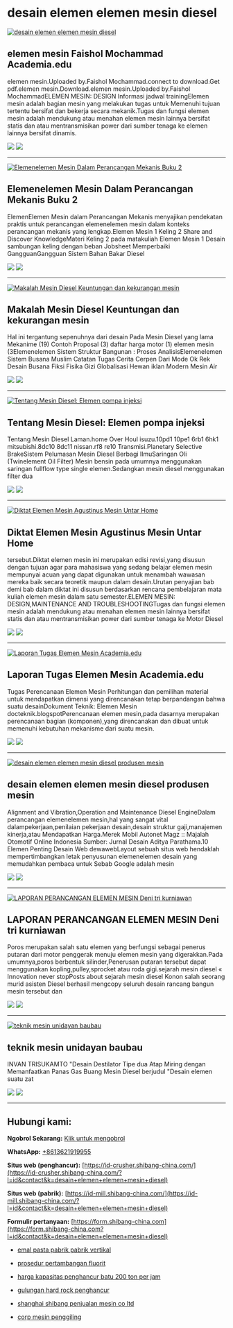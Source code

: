 # desain elemen elemen mesin diesel

<a href="https://swt.shibang-china.com/?l=id&img&k=desain+elemen+elemen+mesin+diesel" target="_blank">![desain elemen elemen mesin diesel](http://static.shibang-china.com/all-800x300/617.jpg)</a>

## elemen mesin Faishol Mochammad Academia.edu
elemen mesin.Uploaded by.Faishol Mochammad.connect to download.Get pdf.elemen mesin.Download.elemen mesin.Uploaded by.Faishol MochammadELEMEN MESIN: DESIGN Informasi jadwal trainingElemen mesin adalah bagian mesin yang melakukan tugas untuk Memenuhi tujuan tertentu bersifat dan bekerja secara mekanik.Tugas dan fungsi elemen mesin adalah mendukung atau menahan elemen mesin lainnya bersifat statis dan atau mentransmisikan power dari sumber tenaga ke elemen lainnya bersifat dinamis.


<a href="https://whatsapp.shibangsoft.com/WhatsApp.php" target="_blank" title="WhatsApp">![](http://static.shibang-china.com/icon/whatsapp.png)</a> <a href="https://swt.shibang-china.com/?l=id&icon&k=desain+elemen+elemen+mesin+diesel" target="_blank">![](http://static.shibang-china.com/icon/chat-id.png)</a>

---

<a href="https://swt.shibang-china.com/?l=id&img&k=desain+elemen+elemen+mesin+diesel" target="_blank">![Elemenelemen Mesin Dalam Perancangan Mekanis Buku 2](http://static.shibang-china.com/all-800x300/939.jpg)</a>

## Elemenelemen Mesin Dalam Perancangan Mekanis Buku 2
ElemenElemen Mesin dalam Perancangan Mekanis menyajikan pendekatan praktis untuk perancangan elemenelemen mesin dalam konteks perancangan mekanis yang lengkap.Elemen Mesin 1 Keling 2 Share and Discover KnowledgeMateri Keling 2 pada matakuliah Elemen Mesin 1 Desain sambungan keling dengan beban Jobsheet Memperbaiki GangguanGangguan Sistem Bahan Bakar Diesel


<a href="https://whatsapp.shibangsoft.com/WhatsApp.php" target="_blank" title="WhatsApp">![](http://static.shibang-china.com/icon/whatsapp.png)</a> <a href="https://swt.shibang-china.com/?l=id&icon&k=desain+elemen+elemen+mesin+diesel" target="_blank">![](http://static.shibang-china.com/icon/chat-id.png)</a>

---

<a href="https://swt.shibang-china.com/?l=id&img&k=desain+elemen+elemen+mesin+diesel" target="_blank">![Makalah Mesin Diesel Keuntungan dan kekurangan mesin](http://static.shibang-china.com/all-800x300/1371.jpg)</a>

## Makalah Mesin Diesel Keuntungan dan kekurangan mesin
Hal ini tergantung sepenuhnya dari desain Pada Mesin Diesel yang lama Mekanime (19) Contoh Proposal (3) daftar harga motor (1) elemen mesin (3Elemenelemen Sistem Struktur Bangunan : Proses AnalisisElemenelemen Sistem Busana Muslim Catatan Tugas Cerita Cerpen Dari Mode Ok Rek Desain Busana Fiksi Fisika Gizi Globalisasi Hewan iklan Modern Mesin Air


<a href="https://whatsapp.shibangsoft.com/WhatsApp.php" target="_blank" title="WhatsApp">![](http://static.shibang-china.com/icon/whatsapp.png)</a> <a href="https://swt.shibang-china.com/?l=id&icon&k=desain+elemen+elemen+mesin+diesel" target="_blank">![](http://static.shibang-china.com/icon/chat-id.png)</a>

---

<a href="https://swt.shibang-china.com/?l=id&img&k=desain+elemen+elemen+mesin+diesel" target="_blank">![Tentang Mesin Diesel: Elemen pompa injeksi](http://static.shibang-china.com/all-800x300/1020.jpg)</a>

## Tentang Mesin Diesel: Elemen pompa injeksi
Tentang Mesin Diesel Laman.home Over Houl isuzu.10pd1 10pe1 6rb1 6hk1 mitsubishi.8dc10 8dc11 nissan.rf8 re10 Transmisi.Planetary Selective BrakeSistem Pelumasan Mesin Diesel Berbagi IlmuSaringan Oli (Twinelement Oil Filter) Mesin bensin pada umumnya menggunakan saringan fullflow type single elemen.Sedangkan mesin diesel menggunakan filter dua


<a href="https://whatsapp.shibangsoft.com/WhatsApp.php" target="_blank" title="WhatsApp">![](http://static.shibang-china.com/icon/whatsapp.png)</a> <a href="https://swt.shibang-china.com/?l=id&icon&k=desain+elemen+elemen+mesin+diesel" target="_blank">![](http://static.shibang-china.com/icon/chat-id.png)</a>

---

<a href="https://swt.shibang-china.com/?l=id&img&k=desain+elemen+elemen+mesin+diesel" target="_blank">![Diktat Elemen Mesin Agustinus Mesin Untar Home](http://static.shibang-china.com/all-800x300/1400.jpg)</a>

## Diktat Elemen Mesin Agustinus Mesin Untar Home
tersebut.Diktat elemen mesin ini merupakan edisi revisi,yang disusun dengan tujuan agar para mahasiswa yang sedang belajar elemen mesin mempunyai acuan yang dapat digunakan untuk menambah wawasan mereka baik secara teoretik maupun dalam desain.Urutan penyajian bab demi bab dalam diktat ini disusun berdasarkan rencana pembelajaran mata kuliah elemen mesin dalam satu semester.ELEMEN MESIN: DESIGN,MAINTENANCE AND TROUBLESHOOTINGTugas dan fungsi elemen mesin adalah mendukung atau menahan elemen mesin lainnya bersifat statis dan atau mentransmisikan power dari sumber tenaga ke Motor Diesel


<a href="https://whatsapp.shibangsoft.com/WhatsApp.php" target="_blank" title="WhatsApp">![](http://static.shibang-china.com/icon/whatsapp.png)</a> <a href="https://swt.shibang-china.com/?l=id&icon&k=desain+elemen+elemen+mesin+diesel" target="_blank">![](http://static.shibang-china.com/icon/chat-id.png)</a>

---

<a href="https://swt.shibang-china.com/?l=id&img&k=desain+elemen+elemen+mesin+diesel" target="_blank">![Laporan Tugas Elemen Mesin Academia.edu](http://static.shibang-china.com/all-800x300/491.jpg)</a>

## Laporan Tugas Elemen Mesin Academia.edu
Tugas Perencanaan Elemen Mesin Perhitungan dan pemilihan material untuk mendapatkan dimensi yang direncanakan tetap berpandangan bahwa suatu desainDokument Teknik: Elemen Mesin docteknik.blogspotPerencanaan elemen mesin,pada dasarnya merupakan perencanaan bagian (komponen),yang direncanakan dan dibuat untuk memenuhi kebutuhan mekanisme dari suatu mesin.


<a href="https://whatsapp.shibangsoft.com/WhatsApp.php" target="_blank" title="WhatsApp">![](http://static.shibang-china.com/icon/whatsapp.png)</a> <a href="https://swt.shibang-china.com/?l=id&icon&k=desain+elemen+elemen+mesin+diesel" target="_blank">![](http://static.shibang-china.com/icon/chat-id.png)</a>

---

<a href="https://swt.shibang-china.com/?l=id&img&k=desain+elemen+elemen+mesin+diesel" target="_blank">![desain elemen elemen mesin diesel produsen mesin](http://static.shibang-china.com/all-800x300/1325.jpg)</a>

## desain elemen elemen mesin diesel produsen mesin
Alignment and Vibration,Operation and Maintenance Diesel EngineDalam perancangan elemenelemen mesin,hal yang sangat vital dalampekerjaan,penilaian pekerjaan desain,desain struktur gaji,manajemen kinerja,atau Mendapatkan Harga.Merek Mobil Autonet Magz :: Majalah Otomotif Online Indonesia Sumber: Jurnal Desain Aditya Parathama.10 Elemen Penting Desain Web dewawebLayout sebuah situs web hendaklah mempertimbangkan letak penyusunan elemenelemen desain yang memudahkan pembaca untuk Sebab Google adalah mesin


<a href="https://whatsapp.shibangsoft.com/WhatsApp.php" target="_blank" title="WhatsApp">![](http://static.shibang-china.com/icon/whatsapp.png)</a> <a href="https://swt.shibang-china.com/?l=id&icon&k=desain+elemen+elemen+mesin+diesel" target="_blank">![](http://static.shibang-china.com/icon/chat-id.png)</a>

---

<a href="https://swt.shibang-china.com/?l=id&img&k=desain+elemen+elemen+mesin+diesel" target="_blank">![LAPORAN PERANCANGAN ELEMEN MESIN Deni tri kurniawan](http://static.shibang-china.com/all-800x300/522.jpg)</a>

## LAPORAN PERANCANGAN ELEMEN MESIN Deni tri kurniawan
Poros merupakan salah satu elemen yang berfungsi sebagai penerus putaran dari motor penggerak menuju elemen mesin yang digerakkan.Pada umumnya,poros berbentuk silinder,Penerusan putaran tersebut dapat menggunakan kopling,pulley,sprocket atau roda gigi.sejarah mesin diesel « Innovation never stopPosts about sejarah mesin diesel Konon salah seorang murid asisten Diesel berhasil mengcopy seluruh desain rancang bangun mesin tersebut dan


<a href="https://whatsapp.shibangsoft.com/WhatsApp.php" target="_blank" title="WhatsApp">![](http://static.shibang-china.com/icon/whatsapp.png)</a> <a href="https://swt.shibang-china.com/?l=id&icon&k=desain+elemen+elemen+mesin+diesel" target="_blank">![](http://static.shibang-china.com/icon/chat-id.png)</a>

---

<a href="https://swt.shibang-china.com/?l=id&img&k=desain+elemen+elemen+mesin+diesel" target="_blank">![teknik mesin unidayan baubau](http://static.shibang-china.com/all-800x300/830.jpg)</a>

## teknik mesin unidayan baubau
INVAN TRISUKAMTO "Desain Destilator Tipe dua Atap Miring dengan Memanfaatkan Panas Gas Buang Mesin Diesel berjudul "Desain elemen suatu zat

<a href="https://whatsapp.shibangsoft.com/WhatsApp.php" target="_blank" title="WhatsApp">![](http://static.shibang-china.com/icon/whatsapp.png)</a> <a href="https://swt.shibang-china.com/?l=id&icon&k=desain+elemen+elemen+mesin+diesel" target="_blank">![](http://static.shibang-china.com/icon/chat-id.png)</a>

---
## Hubungi kami:

**Ngobrol Sekarang:** [Klik untuk mengobrol](https://swt.shibang-china.com?l=id&contact&k=desain+elemen+elemen+mesin+diesel)

**WhatsApp:**  [+8613621919955](https://whatsapp.shibangsoft.com/WhatsApp.php)

**Situs web (penghancur):** [https://id-crusher.shibang-china.com/](https://id-crusher.shibang-china.com/?l=id&contact&k=desain+elemen+elemen+mesin+diesel)

**Situs web (pabrik):** [https://id-mill.shibang-china.com/](https://id-mill.shibang-china.com/?l=id&contact&k=desain+elemen+elemen+mesin+diesel)

**Formulir pertanyaan:** [https://form.shibang-china.com](https://form.shibang-china.com?l=id&contact&k=desain+elemen+elemen+mesin+diesel)

* [emal pasta pabrik pabrik vertikal](../37/emal%20pasta%20pabrik%20pabrik%20vertikal.md)

* [prosedur pertambangan fluorit](../39/prosedur%20pertambangan%20fluorit.md)

* [harga kapasitas penghancur batu 200 ton per jam](../40/harga%20kapasitas%20penghancur%20batu%20200%20ton%20per%20jam.md)

* [gulungan hard rock penghancur](../33/gulungan%20hard%20rock%20penghancur.md)

* [shanghai shibang penjualan mesin co ltd](../31/shanghai%20shibang%20penjualan%20mesin%20co%20ltd.md)

* [corp mesin penggiling](../38/corp%20mesin%20penggiling.md)